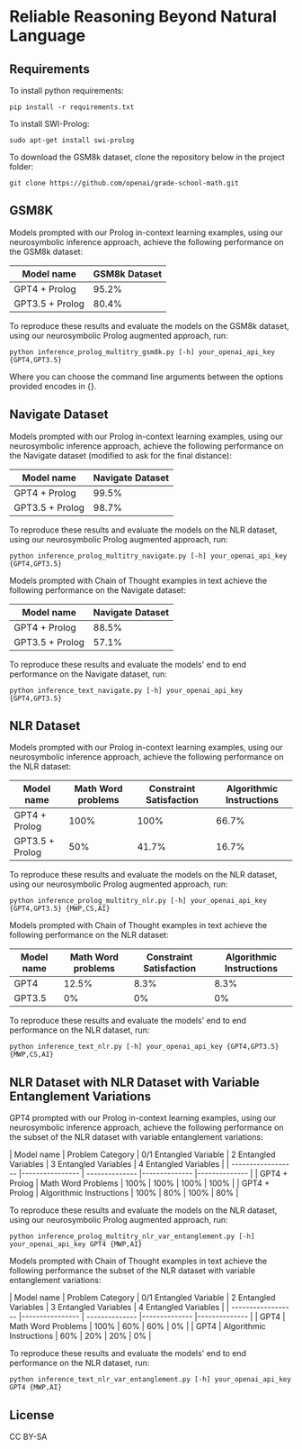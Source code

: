 
# Reliable Reasoning Beyond Natural Language


## Requirements

To install python requirements:

```setup
pip install -r requirements.txt
```

To install SWI-Prolog:
```setup
sudo apt-get install swi-prolog
```

To download the GSM8k dataset, clone the repository below in the project folder:
```
git clone https://github.com/openai/grade-school-math.git
```

## GSM8K

Models prompted with our Prolog in-context learning examples, using our neurosymbolic inference approach, achieve the following performance on the GSM8k dataset:

| Model name         | GSM8k Dataset | 
| ------------------ |---------------- | 
| GPT4 + Prolog      |     95.2%         |     
| GPT3.5 + Prolog    |     80.4%       | 

To reproduce these results and evaluate the models on the GSM8k dataset, using our neurosymbolic Prolog augmented approach, run:

```
python inference_prolog_multitry_gsm8k.py [-h] your_openai_api_key {GPT4,GPT3.5} 
```
Where you can choose the command line arguments between the options provided encodes in {}.

## Navigate Dataset


Models prompted with our Prolog in-context learning examples, using our neurosymbolic inference approach, achieve the following performance on the Navigate dataset (modified to ask for the final distance):

| Model name         | Navigate Dataset | 
| ------------------ |---------------- | 
| GPT4 + Prolog      |     99.5%         |     
| GPT3.5 + Prolog    |     98.7%       | 

To reproduce these results and evaluate the models on the NLR dataset, using our neurosymbolic Prolog augmented approach, run:

```
python inference_prolog_multitry_navigate.py [-h] your_openai_api_key {GPT4,GPT3.5} 
```

Models prompted with Chain of Thought examples in text achieve the following performance on the Navigate dataset:

| Model name         | Navigate Dataset | 
| ------------------ |---------------- | 
| GPT4 + Prolog      |     88.5%         |     
| GPT3.5 + Prolog    |     57.1%       | 

To reproduce these results and evaluate the models' end to end performance on the Navigate dataset, run:

```
python inference_text_navigate.py [-h] your_openai_api_key {GPT4,GPT3.5} 
```


## NLR Dataset

Models prompted with our Prolog in-context learning examples, using our neurosymbolic inference approach, achieve the following performance on the NLR dataset:

| Model name         | Math Word problems | Constraint Satisfaction | Algorithmic Instructions |
| ------------------ |---------------- | -------------- |-------------- |
| GPT4 + Prolog      |     100%         |     100%      |   66.7%    |
| GPT3.5 + Prolog    |     50%         |      41.7%     |   16.7%    |

To reproduce these results and evaluate the models on the NLR dataset, using our neurosymbolic Prolog augmented approach, run:

```
python inference_prolog_multitry_nlr.py [-h] your_openai_api_key {GPT4,GPT3.5} {MWP,CS,AI} 
```

Models prompted with Chain of Thought examples in text achieve the following performance on the NLR dataset:

| Model name         | Math Word problems | Constraint Satisfaction | Algorithmic Instructions |
| ------------------ |---------------- | -------------- |-------------- |
| GPT4       |     12.5%         |     8.3%      |  8.3%    |
| GPT3.5     |     0%         |      0%     |   0%    |

To reproduce these results and evaluate the models' end to end performance on the NLR dataset, run:

```
python inference_text_nlr.py [-h] your_openai_api_key {GPT4,GPT3.5} {MWP,CS,AI} 
```


## NLR Dataset with NLR Dataset with Variable Entanglement Variations

GPT4 prompted with our Prolog in-context learning examples, using our neurosymbolic inference approach, achieve the following performance on the subset of the NLR dataset with variable entanglement variations:

| Model name         |  Problem Category | 0/1 Entangled Variable | 2  Entangled Variables | 3  Entangled Variables | 4  Entangled Variables |
| ------------------ |---------------- | -------------- |-------------- |-------------- |
| GPT4 + Prolog      |     Math Word Problems    |  100% |   100%  | 100% |   100% |
| GPT4 + Prolog      |     Algorithmic Instructions  |  100% |   80%  | 100% |   80% |

To reproduce these results and evaluate the models on the NLR dataset, using our neurosymbolic Prolog augmented approach, run:

```
python inference_prolog_multitry_nlr_var_entanglement.py [-h] your_openai_api_key GPT4 {MWP,AI} 
```

Models prompted with Chain of Thought examples in text achieve the following performance the subset of the NLR dataset with variable entanglement variations:

| Model name         |  Problem Category | 0/1 Entangled Variable | 2  Entangled Variables | 3  Entangled Variables | 4  Entangled Variables |
| ------------------ |---------------- | -------------- |-------------- |-------------- |
| GPT4      |     Math Word Problems    |  100% |   60%  | 60% |   0% |
| GPT4    |     Algorithmic Instructions  |  60% |   20%  | 20% |   0% |

To reproduce these results and evaluate the models' end to end performance on the NLR dataset, run:

```
python inference_text_nlr_var_entanglement.py [-h] your_openai_api_key GPT4 {MWP,AI} 
```



## License

CC BY-SA

